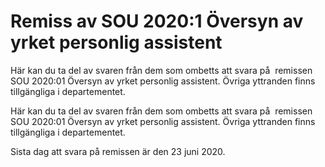 # Remiss av SOU 2020:1 Översyn av yrket personlig assistent

Här kan du ta del av svaren från dem som ombetts att svara på  remissen SOU 2020:01 Översyn av yrket personlig assistent. Övriga yttranden finns tillgängliga i departementet.

Här kan du ta del av svaren från dem som ombetts att svara på  remissen SOU 2020:01 Översyn av yrket personlig assistent. Övriga yttranden finns tillgängliga i departementet.

Sista dag att svara på remissen är den 23 juni 2020.
